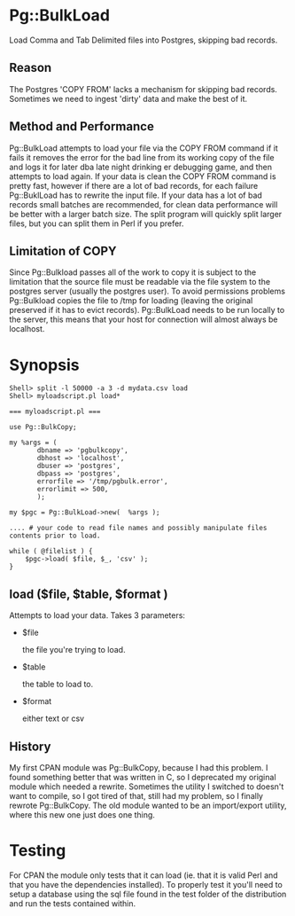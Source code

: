 # Pg::BulkLoad

Load Comma and Tab Delimited files into Postgres, skipping bad records.

## Reason

The Postgres 'COPY FROM' lacks a mechanism for skipping bad records. Sometimes we need to ingest 'dirty' data and make the best of it.

## Method and Performance

Pg::BulkLoad attempts to load your file via the COPY FROM command if it fails it removes the error for the bad line from its working copy of the file and logs it for later dba late night drinking er debugging game, and then  attempts to load again. If your data is clean the COPY FROM command is pretty fast, however if there are a lot of bad records, for each failure Pg::BuklLoad has to rewrite the input file. If your data has a lot of bad records small batches are recommended, for clean data performance will be better with a larger batch size. The split program will quickly split larger files, but you can split them in Perl if you prefer. 

## Limitation of COPY

Since Pg::Bulkload passes all of the work to copy it is subject to the limitation that the source file must be readable via the file system to the postgres server (usually the postgres user). To avoid permissions problems Pg::Bulkload copies the file to /tmp for loading (leaving the original preserved if it has to evict records). Pg::BulkLoad needs to be run locally to the server, this means that your host for connection will almost always be localhost.

# Synopsis

    Shell> split -l 50000 -a 3 -d mydata.csv load
    Shell> myloadscript.pl load*

    === myloadscript.pl ===

    use Pg::BulkCopy;

    my %args = (
           dbname => 'pgbulkcopy',
           dbhost => 'localhost',
           dbuser => 'postgres',
           dbpass => 'postgres',
           errorfile => '/tmp/pgbulk.error',
           errorlimit => 500,
           );

    my $pgc = Pg::BulkLoad->new(  %args );

    .... # your code to read file names and possibly manipulate files contents prior to load.

    while ( @filelist ) {
        $pgc->load( $file, $_, 'csv' );
    }

## load ($file, $table, $format )

Attempts to load your data. Takes 3 parameters: 

- $file

    the file you're trying to load.

- $table

    the table to load to.

- $format

    either text or csv

## History

My first CPAN module was Pg::BulkCopy, because I had this problem. I found something better that was written in C, so I deprecated my original module which needed a rewrite. Sometimes the utility I switched to doesn't want to compile, so I got tired of that, still had my problem, so I finally rewrote Pg::BulkCopy. The old module wanted to be an import/export utility, where this new one just does one thing.

# Testing

For CPAN the module only tests that it can load (ie. that it is valid Perl and that you have the dependencies installed). To properly test it you'll need to setup a database using the sql file found in the test folder of the distribution and run the tests contained within.
